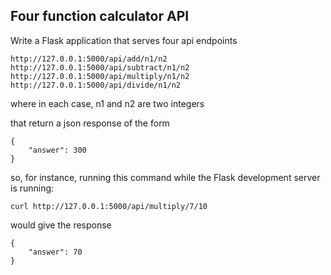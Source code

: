 ## Four function calculator API

Write a Flask application that serves four api endpoints

```
http://127.0.0.1:5000/api/add/n1/n2
http://127.0.0.1:5000/api/subtract/n1/n2
http://127.0.0.1:5000/api/multiply/n1/n2
http://127.0.0.1:5000/api/divide/n1/n2
```

where in each case, n1 and n2 are two integers

that return a json response of the form

```
{
    "answer": 300
}
```

so, for instance, running this command while the Flask development server is
running:

```
curl http://127.0.0.1:5000/api/multiply/7/10
```

would give the response

```
{
    "answer": 70
}
```

